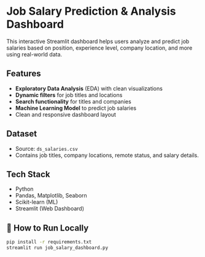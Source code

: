 # Job Salary Prediction & Analysis Dashboard

This interactive Streamlit dashboard helps users analyze and predict job salaries based on position, experience level, company location, and more using real-world data.

## Features

- **Exploratory Data Analysis** (EDA) with clean visualizations
- **Dynamic filters** for job titles and locations
- **Search functionality** for titles and companies
- **Machine Learning Model** to predict job salaries
- Clean and responsive dashboard layout

## Dataset

- Source: `ds_salaries.csv`  
- Contains job titles, company locations, remote status, and salary details.

## Tech Stack

- Python
- Pandas, Matplotlib, Seaborn
- Scikit-learn (ML)
- Streamlit (Web Dashboard)

## 🚀 How to Run Locally

```bash
pip install -r requirements.txt
streamlit run job_salary_dashboard.py
